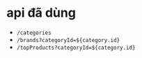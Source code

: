 # api đã dùng

- `/categories`
- `/brands?categoryId=${category.id}`
- `/topProducts?categoryId=${category.id}`
